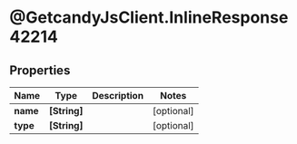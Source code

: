 # @GetcandyJsClient.InlineResponse42214

## Properties

Name | Type | Description | Notes
------------ | ------------- | ------------- | -------------
**name** | **[String]** |  | [optional] 
**type** | **[String]** |  | [optional] 


